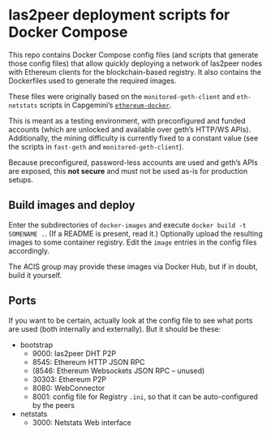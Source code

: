 # las2peer deployment scripts for Docker Compose

This repo contains Docker Compose config files (and scripts that generate those config files) that allow quickly deploying a network of las2peer nodes with Ethereum clients for the blockchain-based registry.
It also contains the Dockerfiles used to generate the required images.

These files were originally based on the `monitored-geth-client` and `eth-netstats` scripts in Capgemini’s [`ethereum-docker`](https://github.com/Capgemini-AIE/ethereum-docker).

This is meant as a testing environment, with preconfigured and funded accounts (which are unlocked and available over geth’s HTTP/WS APIs).
Additionally, the mining difficulty is currently fixed to a constant value (see the scripts in `fast-geth` and `monitored-geth-client`).

Because preconfigured, password-less accounts are used and geth’s APIs are exposed, this **not secure** and must not be used as-is for production setups.

## Build images and deploy

Enter the subdirectories of `docker-images` and execute `docker build -t SOMENAME .`. (If a README is present, read it.)
Optionally upload the resulting images to some container registry.
Edit the `image` entries in the config files accordingly.

The ACIS group may provide these images via Docker Hub, but if in doubt, build it yourself.

<!--
In the case of a Kubernetes cluster, deploy the `.yaml` files with `kubectl create -f` (comma separated), e.g.,

```sh
kubectl create -f bootstrap-pod.yaml,bootstrap-service.yaml,eth-pod.yaml,netstats-pod.yaml,netstats-service.yaml
```

`kube-dns` needs to be active so that the pods can reach each other via their hostnames.

-->

## Ports

If you want to be certain, actually look at the config file to see what ports are used (both internally and externally). But it should be these:

* bootstrap
    * 9000: las2peer DHT P2P
    * 8545: Ethereum HTTP JSON RPC
    * (8546: Ethereum Websockets JSON RPC – unused)
    * 30303: Ethereum P2P
    * 8080: WebConnector
    * 8001: config file for Registry `.ini`, so that it can be auto-configured by the peers
* netstats
    * 3000: Netstats Web interface
